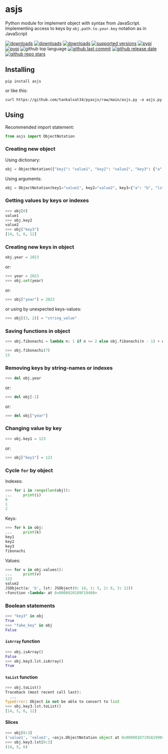 # asjs
Python module for implement object with syntax from JavaScript. Implementing access to keys by `obj.path.to.your.key` notation as in JavaScript

[![downloads](https://pepy.tech/badge/asjs)](https://pepy.tech/project/asjs)
[![downloads](https://pepy.tech/badge/asjs/month)](https://pepy.tech/project/asjs)
[![downloads](https://pepy.tech/badge/asjs/week)](https://pepy.tech/project/asjs)
[![supported versions](https://img.shields.io/pypi/pyversions/asjs.svg)](https://pypi.org/project/asjs)
[![pypi](https://img.shields.io/pypi/v/asjs.svg?color=success)](https://pypi.org/project/asjs/)
[![pypi](https://img.shields.io/pypi/format/asjs)](https://pypi.org/project/asjs/)
![github top language](https://img.shields.io/github/languages/top/tankalxat34/asjs)
[![github last commit](https://img.shields.io/github/last-commit/tankalxat34/asjs)](https://github.com/tankalxat34/asjs/commits/main)
[![github release date](https://img.shields.io/github/release-date/tankalxat34/asjs)](https://github.com/tankalxat34/asjs/releases)
[![github repo stars](https://img.shields.io/github/stars/tankalxat34/asjs?style=social)](https://github.com/tankalxat34/asjs)

## Installing

```
pip install asjs
```

or like this:

```
curl https://github.com/tankalxat34/pyasjs/raw/main/asjs.py -o asjs.py
```

## Using

Recommended import statement:

```py
from asjs import ObjectNotation
```

### Creating new object

Using dictionary:

```py
obj = ObjectNotation({"key1": "value1", "key2": "value2", "key3": {"a": "b", "lst": [14, 5, 6, 12]}})
```

Using arguments:

```py
obj = ObjectNotation(key1="value1", key2="value2", key3={"a": "b", "lst": [14, 5, 6, 12]})
```
### Getting values by keys or indexes
```py
>>> obj[0]
value1
>>> obj.key2
value2
>>> obj["key3"]
[14, 5, 6, 12]
```

### Creating new keys in object
```py
obj.year = 2023
```

or:

```py
>>> year = 2023
>>> obj.set(year)
```

or:

```py
>>> obj["year"] = 2023
```

or using by unexpected keys-values:

```py
>>> obj[(3, 2)] = "string_value"
```

### Saving functions in object
```py
>>> obj.fibonachi = lambda n: 1 if n <= 2 else obj.fibonachi(n - 1) + obj.fibonachi(n - 2)

>>> obj.fibonachi(7)
13
```

### Removing keys by string-names or indexes

```py
>>> del obj.year
```
or:
```py    
>>> del obj[-1]
```
or:
```py
>>> del obj["year"]
```
### Changing value by key
```py
>>> obj.key1 = 123
```
or:
```py
>>> obj["key1"] = 123
```
### Cycle `for` by object

Indexes:
```py
>>> for i in range(len(obj)):
...     print(i)
0
1
2
```

Keys:
```py
>>> for k in obj:
...     print(k)
key1
key2
key3
fibonachi
```

Values:
```py
>>> for v in obj.values():
...     print(v)
123
value2
JSObject(a: 'b', lst: JSObject(0: 14, 1: 5, 2: 6, 3: 12))
<function <lambda> at 0x0000020189F19480>
```

### Boolean statements
```py
>>> "key3" in obj
True
>>> "fake_key" in obj
False
```
#### `isArray` function
```py
>>> obj.isArray()
False
>>> obj.key3.lst.isArray()
True
```

#### `toList` function
```py
>>> obj.toList()
Traceback (most recent call last):
  ...
TypeError: Object is not be able to convert to list
>>> obj.key3.lst.toList()
[14, 5, 6, 12]
```

#### Slices
```py
>>> obj[0:3]
('value1', 'value2', <asjs.ObjectNotation object at 0x000001D7195A1990>)
>>> obj.key3.lst[0:3]
(14, 5, 6)
```